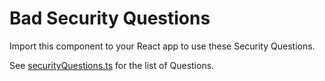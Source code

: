# Bad Security Questions

Import this component to your React app to use these Security Questions.

See [securityQuestions.ts](https://github.com/DJSethDuncan/bad-security-questions/blob/main/securityQuestions.ts) for the list of Questions.
